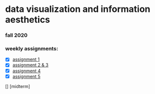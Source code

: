 # data visualization and information aesthetics
### fall 2020

### weekly assignments:
- [x] [assignment 1](https://github.com/ssoheecho/data-viz-fa20/tree/main/assignment_01)
- [x] [assignment 2 & 3](https://github.com/ssoheecho/data-viz-fa20/tree/main/assignment_02_03)
- [x] [assignment 4](https://github.com/ssoheecho/data-viz-fa20/tree/main/assignment_04)
- [x] [assignment 5](https://github.com/ssoheecho/data-viz-fa20/tree/main/assignment_05)

[] [midterm]